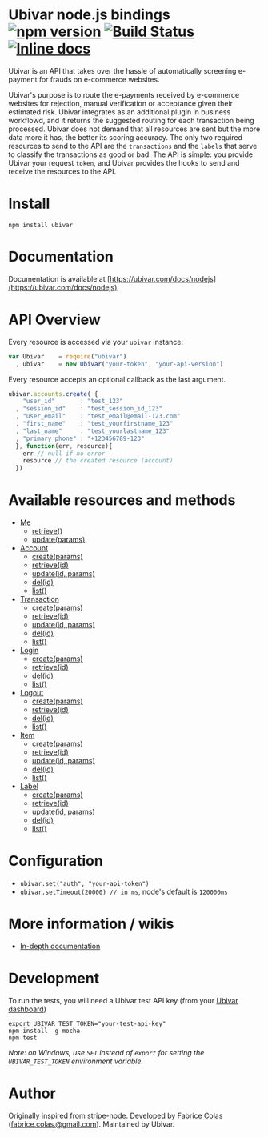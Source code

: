 # Ubivar node.js bindings [![npm version](https://badge.fury.io/js/ubivar.svg)](http://badge.fury.io/js/ubivar) [![Build Status](https://travis-ci.org/ubivar/ubivar-node.png?branch=master)](https://travis-ci.org/ubivar/ubivar-node)  [![Inline docs](http://inch-ci.org/github/ubivar/ubivar-node.svg?branch=master)](http://inch-ci.org/github/ubivar/ubivar-node)
 
Ubivar is an API that takes over the hassle of automatically screening
e-payment for frauds on e-commerce websites. 

Ubivar's purpose is to route the e-payments received by e-commerce websites for
rejection, manual verification or acceptance given their estimated risk.
Ubivar integrates as an additional plugin in business workflowd, and it returns
the suggested routing for each transaction being processed.  Ubivar does not
demand that all resources are sent but the more data more it has, the better
its  scoring accuracy. The only two required resources to send to the API are
the `transactions` and the  `labels` that serve to classify the transactions as
good or bad. The API is simple: you provide Ubivar your request `token`, and
Ubivar provides the hooks to send and receive the resources to the API.

# Install

`npm install ubivar`

# Documentation

Documentation is available at [https://ubivar.com/docs/nodejs](https://ubivar.com/docs/nodejs)

# API Overview

Every resource is accessed via your `ubivar` instance: 

```js
var Ubivar    = require("ubivar")
  , ubivar    = new Ubivar("your-token", "your-api-version") 
```

Every resource accepts an optional callback as the last argument. 

```js
ubivar.accounts.create( {
    "user_id"       : "test_123"
  , "session_id"    : "test_session_id_123"
  , "user_email"    : "test_email@email-123.com"
  , "first_name"    : "test_yourfirstname_123"
  , "last_name"     : "test_yourlastname_123"
  , "primary_phone" : "+123456789-123"
  }, function(err, resource){
    err // null if no error
    resource // the created resource (account)
  })
```

# Available resources and methods

+ [Me](https://www.ubivar.com/docs/nodejs#me)
    + [retrieve()](https://www.ubivar.com/docs/nodejs#retrieve_your_information)
    + [update(params)](https://www.ubivar.com/docs/nodejs#update_your_information)
+ [Account](https://www.ubivar.com/docs/nodejs#accounts)
    + [create(params)](https://www.ubivar.com/docs/nodejs#create_an_account)
    + [retrieve(id)](https://www.ubivar.com/docs/nodejs#retrieve_an_account)
    + [update(id, params)](https://www.ubivar.com/docs/nodejs#update_an_account)
    + [del(id)](https://www.ubivar.com/docs/nodejs#delete_an_account)
    + [list()](https://www.ubivar.com/docs/nodejs#list_accounts)
+ [Transaction](https://www.ubivar.com/docs/nodejs#transactions)
    + [create(params)](https://www.ubivar.com/docs/nodejs#create_a_transaction)
    + [retrieve(id)](https://www.ubivar.com/docs/nodejs#retrieve_a_transaction)
    + [update(id, params)](https://www.ubivar.com/docs/nodejs#update_a_transaction)
    + [del(id)](https://www.ubivar.com/docs/nodejs#delete_a_transaction)
    + [list()](https://www.ubivar.com/docs/nodejs#list_transactions)
+ [Login](https://www.ubivar.com/docs/nodejs#login)
    + [create(params)](https://www.ubivar.com/docs/nodejs#create_login_event)
    + [retrieve(id)](https://www.ubivar.com/docs/nodejs#retrieve_login_event)
    + [del(id)](https://www.ubivar.com/docs/nodejs#delete_login_event)
    + [list()](https://www.ubivar.com/docs/nodejs#list_login_events)
+ [Logout](https://www.ubivar.com/docs/nodejs#logout)
    + [create(params)](https://www.ubivar.com/docs/nodejs#create_logout_event)
    + [retrieve(id)](https://www.ubivar.com/docs/nodejs#retrieve_logout_event)
    + [del(id)](https://www.ubivar.com/docs/nodejs#delete_logout_event)
    + [list()](https://www.ubivar.com/docs/nodejs#list_logout_events)
+ [Item](https://www.ubivar.com/docs/nodejs#items)
    + [create(params)](https://www.ubivar.com/docs/nodejs#create_item)
    + [retrieve(id)](https://www.ubivar.com/docs/nodejs#retrieve_item)
    + [update(id, params)](https://www.ubivar.com/docs/nodejs#update_item)
    + [del(id)](https://www.ubivar.com/docs/nodejs#delete_item)
    + [list()](https://www.ubivar.com/docs/nodejs#list_items)
+ [Label](https://www.ubivar.com/docs/nodejs#labels)
    + [create(params)](https://www.ubivar.com/docs/nodejs#create_label)
    + [retrieve(id)](https://www.ubivar.com/docs/nodejs#retrieve_label)
    + [update(id, params)](https://www.ubivar.com/docs/nodejs#update_label)
    + [del(id)](https://www.ubivar.com/docs/nodejs#delete_label)
    + [list()](https://www.ubivar.com/docs/nodejs#list_labels)

# Configuration

+ `ubivar.set("auth", "your-api-token")`
+ `ubivar.setTimeout(20000) // in ms`, node's default is `120000ms`

# More information / wikis

+ [In-depth documentation](https://www.ubivar.com/docs/nodejs)

# Development

To run the tests, you will need a Ubivar test API key (from your [Ubivar dashboard](https://my.ubivar.com))

```
export UBIVAR_TEST_TOKEN="your-test-api-key"
npm install -g mocha
npm test
```
*Note: on Windows, use `SET` instead of `export` for setting the `UBIVAR_TEST_TOKEN` environment variable.*

# Author

Originally inspired from [stripe-node](https://github.com/stripe/stripe-node). Developed by [Fabrice Colas](https://fabricecolas.me) ([fabrice.colas.@gmail.com](mailto:fabrice.colas@gmail.com)). Maintained by Ubivar. 
